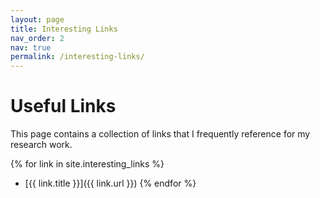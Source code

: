 ```yaml
---
layout: page
title: Interesting Links
nav_order: 2
nav: true
permalink: /interesting-links/
---
```


# Useful Links

This page contains a collection of links that I frequently reference for my research work.

{% for link in site.interesting_links %}
- [{{ link.title }}]({{ link.url }})
{% endfor %}
